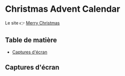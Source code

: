 # Christmas Advent Calendar

Le site 👉 [Merry Christmas](https://loic-1.github.io/JS-Advent.github.io/)

## Table de matière
- [Captures d'écran](#capture-décran)















































## Captures d'écran
